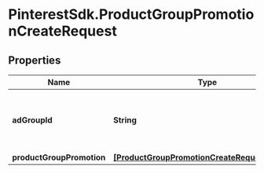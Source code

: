 # PinterestSdk.ProductGroupPromotionCreateRequest

## Properties

Name | Type | Description | Notes
------------ | ------------- | ------------- | -------------
**adGroupId** | **String** | ID of the Ad Group the Product Group Promotion belongs to. | 
**productGroupPromotion** | [**[ProductGroupPromotionCreateRequestElement]**](ProductGroupPromotionCreateRequestElement.md) |  | 


